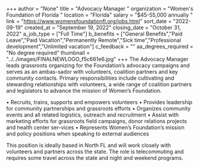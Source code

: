 +++
author = "None"
title = "Advocacy Manager "
organization = "Women's Foundation of Florida "
location = "Florida"
salary = "$45-55,000 annually "
link = "https://www.womensfoundationfl.org/jobs.html"
sort_date = "2022-09-19"
created_at = "September 19, 2022"
closing_date = "October 31, 2022"
a_job_type = ["Full Time"]
b_benefits = ["General Benefits","Paid Leave","Paid Vacation","Permanently Remote","Sick time","Professional development","Unlimited vacation"]
c_feedback = ""
aa_degrees_required = "No degree required"
thumbnail = "../../images/FINALNEWLOGO_f5c661e6.jpg"
+++
The Advocacy Manager leads grassroots organizing for the Foundation’s advocacy campaigns and serves as an ambas-sador with volunteers, coalition partners and key community contacts. Primary responsibilities include cultivating and stewarding relationships with volunteers, a wide range of coalition partners and legislators to advance the mission of Women’s Foundation. 

•	Recruits, trains, supports and empowers volunteers
•	Provides leadership for community partnerships and grassroots efforts
•	Organizes community events and all related logistics, outreach and recruitment
•	Assist with marketing efforts for grassroots field campaigns, donor relations projects and health center ser-vices
•	Represents Women’s Foundation’s mission and policy positions when speaking to external audiences

This position is ideally based in North FL and will work closely with volunteers and partners across the state. The role is telecommuting and requires some travel across the state and night and weekend programs.
